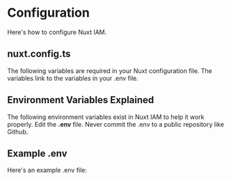 # Configuration

Here's how to configure Nuxt IAM.

## nuxt.config.ts

The following variables are required in your Nuxt configuration file. The variables link to the variables in your .env file.

## Environment Variables Explained

The following environment variables exist in Nuxt IAM to help it work properly. Edit the **.env** file. Never commit the .env to a public repository like Github.

## Example .env

Here's an example .env file:

